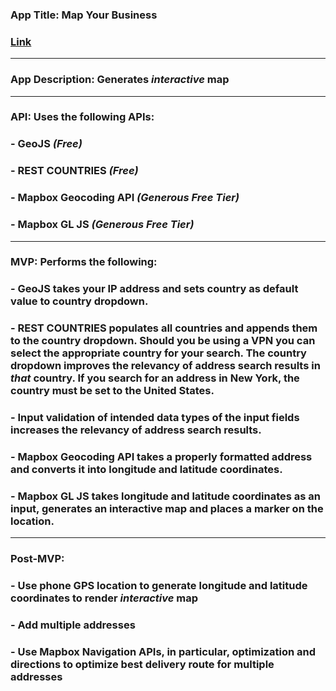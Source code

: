### App Title: Map Your Business
### [Link](https://wjb108.github.io/API/)
---
### App Description: Generates *interactive* map
---
### API: Uses the following APIs:
### - GeoJS *(Free)*
### - REST COUNTRIES *(Free)* 
### - Mapbox Geocoding API *(Generous Free Tier)*
### - Mapbox GL JS *(Generous Free Tier)*
---
### MVP: Performs the following: 
### - GeoJS takes your IP address and sets country as default value to country dropdown.
### - REST COUNTRIES populates all countries and appends them to the country dropdown. Should you be using a VPN you can select the appropriate country for your search. The country dropdown improves the relevancy of address search results in *that* country. If you search for an address in New York, the country **must** be set to the United States. 
### - Input validation of intended data types of the input fields increases the relevancy of address search results.
### - Mapbox Geocoding API takes a properly formatted address and converts it into longitude and latitude coordinates. 
### - Mapbox GL JS takes longitude and latitude coordinates as an input, generates an interactive map and places a marker on the location.
---
### Post-MVP: 
### - Use phone GPS location to generate longitude and latitude coordinates to render *interactive* map
### - Add multiple addresses 
### - Use Mapbox Navigation APIs, in particular, optimization and directions to optimize best delivery route for multiple addresses
